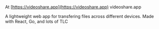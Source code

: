 At [https://videoshare.app](https://videoshare.app) videoshare.app

A lightweight web app for transfering files across different devices. Made with React, Go, and lots of TLC